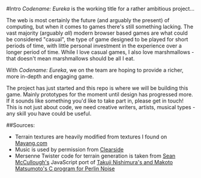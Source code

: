 #Intro
*Codename: Eureka* is the working title for a rather ambitious project...

The web is most certainly the future (and arguably the present) of computing, but when it comes to games there's still something lacking.
The vast majority (arguably _all_) modern browser based games are what could be considered "casual", the type of game designed to be played for short periods of time, with little personal investment in the experience over a longer period of time.
While I love casual games, I also love marshmallows - that doesn't mean marshmallows should be all I eat.

With *Codename: Eureka*, we on the team are hoping to provide a richer, more in-depth and engaging game.

The project has just started and this repo is where we will be building this game. Mainly prototypes for the moment until design has progressed more.
If it sounds like something you'd like to take part in, please get in touch! 
This is not just about code, we need creative writers, artists, musical types - any skill you have could be useful.

##Sources:
- Terrain textures are heavily modified from textures I found on [Mayang.com](http://www.mayang.com/textures/)
- Music is used by permission from [Clearside](http://www.clearsidemusic.com/)
- Mersenne Twister code for terrain generation is taken from [Sean McCullough's](https://gist.github.com/banksean/300494) JavaScript port of [Takuji Nishimura's and Makoto Matsumoto's C program for Perlin Noise](http://www.math.sci.hiroshima-u.ac.jp/~m-mat/MT/emt.html)